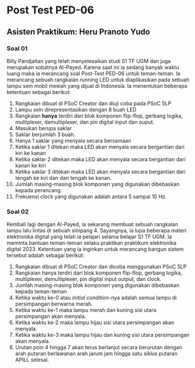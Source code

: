 # Post Test PED-06
## Asisten Praktikum: Heru Pranoto Yudo

### Soal 01
Billy Pandjaitan yang telah menyelesaikan studi S1 TF UGM dan juga merupakan sobatnya Al-Payed. Karena saat ini ia sedang banyak waktu luang maka ia merancang soal Post-Test PED-06 untuk teman-teman. Ia merancang sebuah rangkaian running LED untuk diaplikasikan pada sebuah lampu sein mobil mewah yang dijual di Indonesia. Ia menentukan beberapa ketentuan sebagai berikut:

1. Rangkaian dibuat di PSoC Creator dan diuji coba pada PSoC 5LP
2. Lampu sein direpresentasikan dengan 8 buah LED
3. Rangkaian **hanya** terdiri dari blok komponen flip-flop, gerbang logika, multiplexer, demultiplexer, dan pin digital input dan ouput.
4. Masukan berupa saklar
5. Saklar berjumlah 3 buah.
6. Hanya 1 saklar yang menyala secara bersamaan
7. Ketika saklar 1 ditekan maka LED akan menyala secara bergantian dari kiri ke kanan
8. Ketika saklar 2 ditekan maka LED akan menyala secara bergantian dari kanan ke kiri
9. Ketika saklar 3 ditekan maka LED akan menyala secara bergantian dari tengah ke kiri dan dari tengah ke kanan.
10. Jumlah masing-masing blok komponen yang digunakan dibebaskan kepada perancang.
11. Frekuensi clock yang digunakan adalah antara 5 sampai 10 Hz.

<div style="page-break-after: always"></div>

### Soal 02
Kembali lagi dengan Al-Payed, ia sekarang membuat sebuah rangkaian lampu lalu lintas di sebuah simpang 4. Sayangnya, ia lupa beberapa materi elektronika digital yang telah ia pelajari selama belajar S1 TF UGM. Ia meminta bantuan teman-teman selaku praktikan praktikum elektronika digital 2023. Ketentuan yang ia inginkan untuk merancang bangun sistem tersebut adalah sebagai berikut:

1. Rangkaian dibuat di PSoC Creator dan dicoba menggunakan PSoC 5LP
2. Rangkaian hanya terdiri dari blok komponen flip-flop, gerbang logika, multiplexer, demultiplexer, pin digital input output, dan clock.
3. Jumlah masing-masing blok komponen yang digunakan dibebaskan kepada teman-teman
4. Ketika waktu ke-0 atau *initial condition*-nya adalah semua lampu di persimpangan berwarna merah.
5. Ketika waktu ke-1 maka lampu merah dan kuning sisi utara persimpangan akan menyala.
6. Ketika waktu ke-2 maka lampu hijau sisi utara persimpangan akan menyala.
7. Ketika waktu ke-3 maka lampu hijau dan kuning sisi utara persimpangan akan menyala.
8. Urutan poin 4 hingga 7 akan terus berlanjut secara berurutan dengan arah putaran berlawanan arah jarum jam hingga satu siklus putaran APILL selesai. 